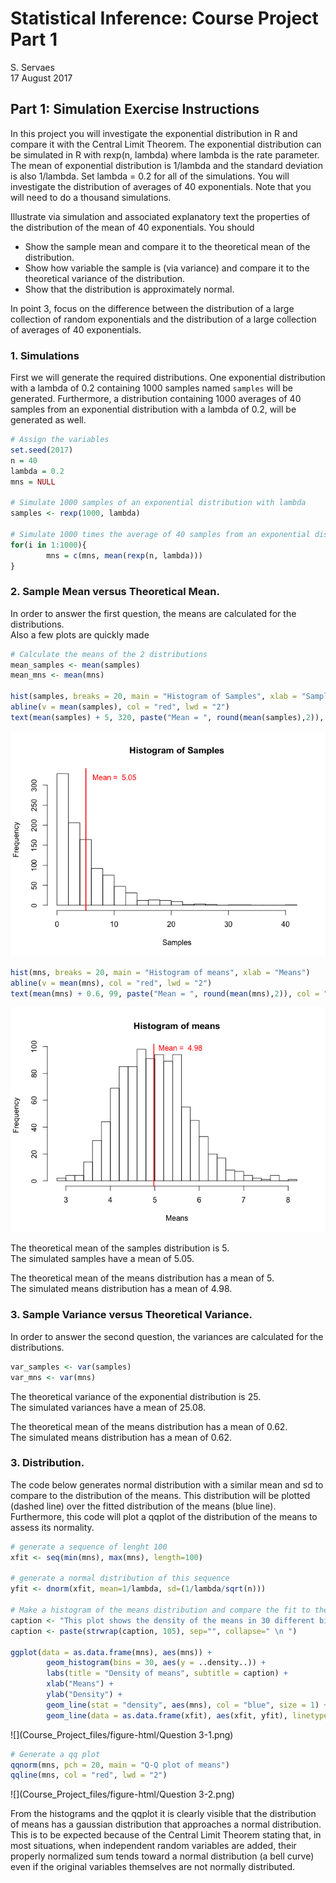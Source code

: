 # Statistical Inference: Course Project Part 1
S. Servaes  
17 August 2017  



## Part 1: Simulation Exercise Instructions

In this project you will investigate the exponential distribution in R and compare it with the Central Limit Theorem. The exponential distribution can be simulated in R with rexp(n, lambda) where lambda is the rate parameter. The mean of exponential distribution is 1/lambda and the standard deviation is also 1/lambda. Set lambda = 0.2 for all of the simulations. You will investigate the distribution of averages of 40 exponentials. Note that you will need to do a thousand simulations.

Illustrate via simulation and associated explanatory text the properties of the distribution of the mean of 40 exponentials. You should

* Show the sample mean and compare it to the theoretical mean of the distribution.
* Show how variable the sample is (via variance) and compare it to the theoretical variance of the distribution.
* Show that the distribution is approximately normal.

In point 3, focus on the difference between the distribution of a large collection of random exponentials and the distribution of a large collection of averages of 40 exponentials.

### 1. Simulations
First we will generate the required distributions. One exponential distribution with a lambda of 0.2 containing 1000 samples named `samples` will be generated. Furthermore, a distribution containing 1000 averages of 40 samples from an exponential distribution with a lambda of 0.2, will be generated as well.

```r
# Assign the variables
set.seed(2017)
n = 40
lambda = 0.2
mns = NULL

# Simulate 1000 samples of an exponential distribution with lambda
samples <- rexp(1000, lambda)

# Simulate 1000 times the average of 40 samples from an exponential distribution with lambda
for(i in 1:1000){
        mns = c(mns, mean(rexp(n, lambda)))
}
```

### 2. Sample Mean versus Theoretical Mean.

In order to answer the first question, the means are calculated for the distributions.  
Also a few plots are quickly made


```r
# Calculate the means of the 2 distributions
mean_samples <- mean(samples)
mean_mns <- mean(mns)

hist(samples, breaks = 20, main = "Histogram of Samples", xlab = "Samples")
abline(v = mean(samples), col = "red", lwd = "2")
text(mean(samples) + 5, 320, paste("Mean = ", round(mean(samples),2)), col = "red")
```

![](Course_Project_files/figure-html/Question_1-1.png)<!-- -->

```r
hist(mns, breaks = 20, main = "Histogram of means", xlab = "Means")
abline(v = mean(mns), col = "red", lwd = "2")
text(mean(mns) + 0.6, 99, paste("Mean = ", round(mean(mns),2)), col = "red")
```

![](Course_Project_files/figure-html/Question_1-2.png)<!-- -->

The theoretical mean of the samples distribution is 5.  
The simulated samples have a mean of 5.05.  

The theoretical mean of the means distribution has a mean of 5.  
The simulated means distribution has a mean of 4.98.

### 3. Sample Variance versus Theoretical Variance.

In order to answer the second question, the variances are calculated for the distributions.


```r
var_samples <- var(samples)
var_mns <- var(mns)
```

The theoretical variance of the exponential distribution is 25.  
The simulated variances have a mean of 25.08.  

The theoretical mean of the means distribution has a mean of 0.62.   
The simulated means distribution has a mean of 0.62.  

### 3. Distribution.

The code below generates normal distribution with a similar mean and sd to compare to the distribution of the means.
This distribution will be plotted (dashed line) over the fitted distribution of the means (blue line).
Furthermore, this code will plot a qqplot of the distribution of the means to assess its normality.


```r
# generate a sequence of lenght 100
xfit <- seq(min(mns), max(mns), length=100)

# generate a normal distribution of this sequence
yfit <- dnorm(xfit, mean=1/lambda, sd=(1/lambda/sqrt(n)))

# Make a histogram of the means distribution and compare the fit to the normal distribution
caption <- "This plot shows the density of the means in 30 different bins. The blue line represents the density, while the black dashed line shows how a perfect normal distribution with mean 1/lambda and a standard deviation of 1/lambda/sqrt(n) would look like."
caption <- paste(strwrap(caption, 105), sep="", collapse=" \n ")

ggplot(data = as.data.frame(mns), aes(mns)) + 
        geom_histogram(bins = 30, aes(y = ..density..)) +
        labs(title = "Density of means", subtitle = caption) +
        xlab("Means") +
        ylab("Density") +
        geom_line(stat = "density", aes(mns), col = "blue", size = 1) +
        geom_line(data = as.data.frame(xfit), aes(xfit, yfit), linetype = 5)
```

![](Course_Project_files/figure-html/Question 3-1.png)<!-- -->

```r
# Generate a qq plot
qqnorm(mns, pch = 20, main = "Q-Q plot of means")
qqline(mns, col = "red", lwd = "2")
```

![](Course_Project_files/figure-html/Question 3-2.png)<!-- -->

From the histograms and the qqplot it is clearly visible that the distribution of means has a gaussian distribution that approaches a normal distribution. This is to be expected because of the Central Limit Theorem stating that, in most situations, when independent random variables are added, their properly normalized sum tends toward a normal distribution (a bell curve) even if the original variables themselves are not normally distributed.
